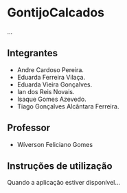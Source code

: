 # GontijoCalcados

...

## Integrantes

* Andre Cardoso Pereira.
* Eduarda Ferreira Vilaça.
* Eduarda Vieira Gonçalves.
* Ian dos Reis Novais.
* Isaque Gomes Azevedo.
* Tiago Gonçalves Alcântara Ferreira.

## Professor

* Wíverson Feliciano Gomes

## Instruções de utilização

Quando a aplicação estiver disponível...
